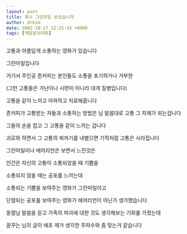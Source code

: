```yaml
---
layout: post
title: 혹시 그린마일 보셨습니까
author: drkim
date: 2002-10-17 12:25:43 +0900
tags: [깨달음의대화]
---
```

고통과 아름답게 소통하는 영화가 있습니다
  
그린마일입니다
  
거기서 주인공 존커피는 본인들도 소통을 포기하거나 거부한
  
(그런 고통들은 가난이나 시련이 아니라 대개 질병입니다)
  
고통을 같이 느끼고 아파하고 치료해줍니다
  
존커피가 고통받는 자들과 소통하는 방법은 님 말씀대로 고통 그 자체가 되는겁니다
  
그들의 손을 잡고 그 고통을 같이 느끼는 겁니다
  
괴로와 하면서 그 고통의 찌꺼기를 내뱉으면 기적처럼 고통은 사라집니다
  
그린마일이나 에어리언은 보면서 느낀것은
  
인간은 자신의 고통이 소통되었을 때 기쁨을
  
소통되지 않을 때는 공포를 느끼는데
  
소통되는 기쁨을 보여주는 영화가 그린마일이고
  
단절되는 공포를 보여주는 영화가 에어리언이 아닌가 생가했습니다
  
동렬님 말씀을 듣고 가족의 파괴에 대한 것도 생각해보는 기회를 가졌는데
  
꿈꾸는 님의 글이 애초 제가 생각한 주파수와 좀 맞는거 같습니다